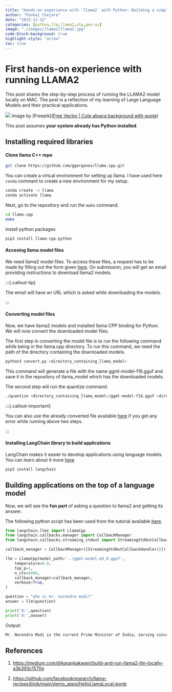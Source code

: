 ```yaml
---
title: "Hands-on experience with `llama2` with Python: Building a simple Q&A app"
author: "Pankaj Chejara"
date: "2023-12-12"
categories: [python,llm,llama2,nlp,gen-ai]
image: "./images/llama2/llama2.jpg"
code-block-background: true
highlight-style: "arrow"
toc: true
---
```


# First hands-on experience with running LLAMA2

This post shares the step-by-step process of running the LLAMA2 model locally on MAC. The post is a reflection of my learning of Large Language Models and their practical applications.

![](/Users/htk/Documents/Personal/pankajchejara23.github.io/posts/post-with-code/images/llama2/llama2.jpg)
Image by [Freepik]([Free Vector | Cute alpaca background with quote](https://www.freepik.com/free-vector/cute-alpaca-background-with-quote_2658409.htm#query=llama%202&position=21&from_view=search&track=ais&uuid=9b522a7a-d5d7-4b4b-a99a-8143e7e48b0a))



This post assumes **your system already has Python installed**.

## Installing required libraries

#### Clone llama C++ repo

```bash
git clone https://github.com/ggerganov/llama.cpp.git
```

You can create a virtual environment for setting up llama. I have used here `conda` commant to create a new environment for my setup.

```bash
conda create -n llama
conda activate llama
```

Next, go to the repository and run the `make` command.

```bash
cd llama.cpp
make
```

Install python packages

```bash
pip3 install llama-cpp-python
```

#### Accesing llama model files

We need llama2 model files. To access these files, a request has to be made by filling out the form given [here](https://ai.meta.com/resources/models-and-libraries/llama-downloads/). On submission, you will get an email providing instructions to download llama2 models.

:::{.callout-tip}

The email will have an URL which is asked while downloading the models.

:::

#### Converting model files

Now, we have llama2 models and installed llama CPP binding for Python. We will now convert the downloaded model files.


The first step in converting the model file is to run the following command while being in the llama.cpp directory. To run this command, we need the path of the directory containing the downloaded models.

```bash
python3 convert.py <directory_containing_llama_model>
```

This command will generate a file with the name ggml-model-f16.gguf and save it in the repository of llama_model which has the downloaded models.


The second step will run the quantize command.

```bash
./quantize <directory_containing_llama_model>/ggml-model-f16.gguf <directory_containing_llama_model>/ggml-model-q4_0.gguf q4_0
```



:::{.callout-important}

You can also use the already converted file available [here](https://drive.google.com/file/d/1afPv3HOy73BE2MoYCgYJvBDeQNa9rZbj/view?pli=1) if you get any error while running above two steps.

:::

#### Installing LangChain library to build applications

LangChain makes it easier to develop applications using language models. You can learn about it more [here](https://python.langchain.com/docs/get_started/introduction)

```bash
pip3 install langchain 
```

## Building applications on the top of a language model

Now, we will see the **fun part** of asking a question to llama2 and getting its answer. 

The following python script has been used from the tutorial available [here](https://github.com/facebookresearch/llama-recipes/blob/main/demo_apps/HelloLlamaLocal.ipynb).

```python
from langchain.llms import LlamaCpp
from langchain.callbacks.manager import CallbackManager
from langchain.callbacks.streaming_stdout import StreamingStdOutCallbackHandler

callback_manager = CallbackManager([StreamingStdOutCallbackHandler()])

llm = LlamaCpp(model_path='../ggml-model-q4_0.gguf',
    temperature=0.0,
    top_p=1,
    n_ctx=6000,
    callback_manager=callback_manager, 
    verbose=True,
)

question = "who is mr. narendra modi?"
answer = llm(question)

print('Q:',question)
print('A:',answer)
```

Output:

```bash
Mr. Narendra Modi is the current Prime Minister of India, serving since May 2014. He is known ...
```



## References

1. https://medium.com/@karankakwani/build-and-run-llama2-llm-locally-a3b393c1570e

2. https://github.com/facebookresearch/llama-recipes/blob/main/demo_apps/HelloLlamaLocal.ipynb
